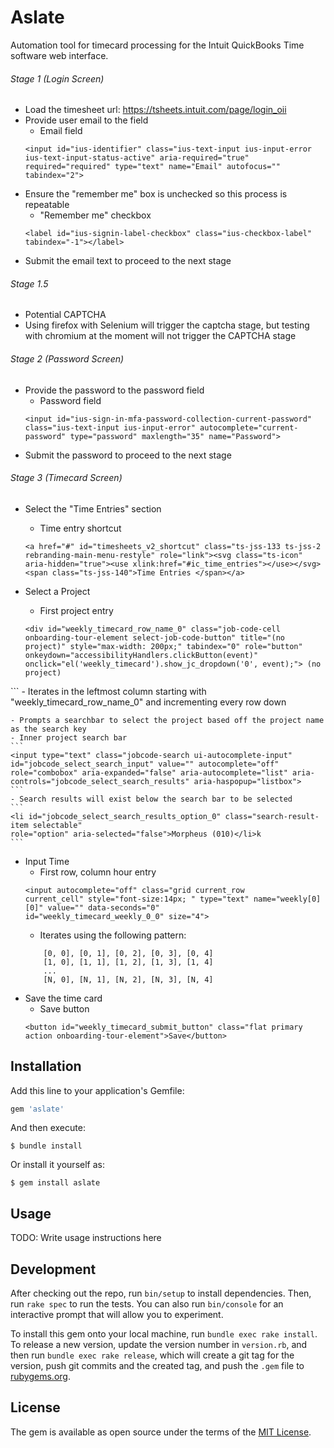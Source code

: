# Aslate

Automation tool for timecard processing for the Intuit QuickBooks Time software web interface.

###### Stage 1 (Login Screen)
* Load the timesheet url: https://tsheets.intuit.com/page/login_oii
* Provide user email to the field 
    - Email field
    ```
    <input id="ius-identifier" class="ius-text-input ius-input-error ius-text-input-status-active" aria-required="true" required="required" type="text" name="Email" autofocus="" tabindex="2">
    ```
* Ensure the "remember me" box is unchecked so this process is repeatable
    - "Remember me" checkbox
    ```
    <label id="ius-signin-label-checkbox" class="ius-checkbox-label" tabindex="-1"></label>
    ```
* Submit the email text to proceed to the next stage

###### Stage 1.5 
* Potential CAPTCHA 
* Using firefox with Selenium will trigger the captcha stage, but testing with chromium at the
    moment will not trigger the CAPTCHA stage

###### Stage 2 (Password Screen)
* Provide the password to the password field
    - Password field
    ```
    <input id="ius-sign-in-mfa-password-collection-current-password" class="ius-text-input ius-input-error" autocomplete="current-password" type="password" maxlength="35" name="Password"> 
    ```
* Submit the password to proceed to the next stage

###### Stage 3 (Timecard Screen)
* Select the "Time Entries" section 
    - Time entry shortcut
    ```
    <a href="#" id="timesheets_v2_shortcut" class="ts-jss-133 ts-jss-2 rebranding-main-menu-restyle" role="link"><svg class="ts-icon" aria-hidden="true"><use xlink:href="#ic_time_entries"></use></svg><span class="ts-jss-140">Time Entries </span></a>
    ```

* Select a Project
    - First project entry
    ```
    <div id="weekly_timecard_row_name_0" class="job-code-cell onboarding-tour-element select-job-code-button" title="(no project)" style="max-width: 200px;" tabindex="0" role="button" onkeydown="accessibilityHandlers.clickButton(event)" onclick="el('weekly_timecard').show_jc_dropdown('0', event);"> (no project)
</div>
    ```
    - Iterates in the leftmost column starting with "weekly_timecard_row_name_0" and incrementing
    every row down 

    - Prompts a searchbar to select the project based off the project name as the search key
    - Inner project search bar
    ```
    <input type="text" class="jobcode-search ui-autocomplete-input" id="jobcode_select_search_input" value="" autocomplete="off" role="combobox" aria-expanded="false" aria-autocomplete="list" aria-controls="jobcode_select_search_results" aria-haspopup="listbox">
    ```
    - Search results will exist below the search bar to be selected
    ```
    <li id="jobcode_select_search_results_option_0" class="search-result-item selectable"
    role="option" aria-selected="false">Morpheus (010)</li>k
    ```

* Input Time
    - First row, column hour entry
    ```
    <input autocomplete="off" class="grid current_row
    current_cell" style="font-size:14px; " type="text" name="weekly[0][0]" value="" data-seconds="0"
    id="weekly_timecard_weekly_0_0" size="4">
    ```
    - Iterates using the following pattern:
    ```
        [0, 0], [0, 1], [0, 2], [0, 3], [0, 4]
        [1, 0], [1, 1], [1, 2], [1, 3], [1, 4]
        ...
        [N, 0], [N, 1], [N, 2], [N, 3], [N, 4]
    ```
* Save the time card
    - Save button
    ```
    <button id="weekly_timecard_submit_button" class="flat primary action onboarding-tour-element">Save</button>
    ```

## Installation

Add this line to your application's Gemfile:

```ruby
gem 'aslate'
```

And then execute:

    $ bundle install

Or install it yourself as:

    $ gem install aslate

## Usage

TODO: Write usage instructions here

## Development

After checking out the repo, run `bin/setup` to install dependencies. Then, run `rake spec` to run the tests. You can also run `bin/console` for an interactive prompt that will allow you to experiment.

To install this gem onto your local machine, run `bundle exec rake install`. To release a new version, update the version number in `version.rb`, and then run `bundle exec rake release`, which will create a git tag for the version, push git commits and the created tag, and push the `.gem` file to [rubygems.org](https://rubygems.org).


## License

The gem is available as open source under the terms of the [MIT License](https://opensource.org/licenses/MIT).

